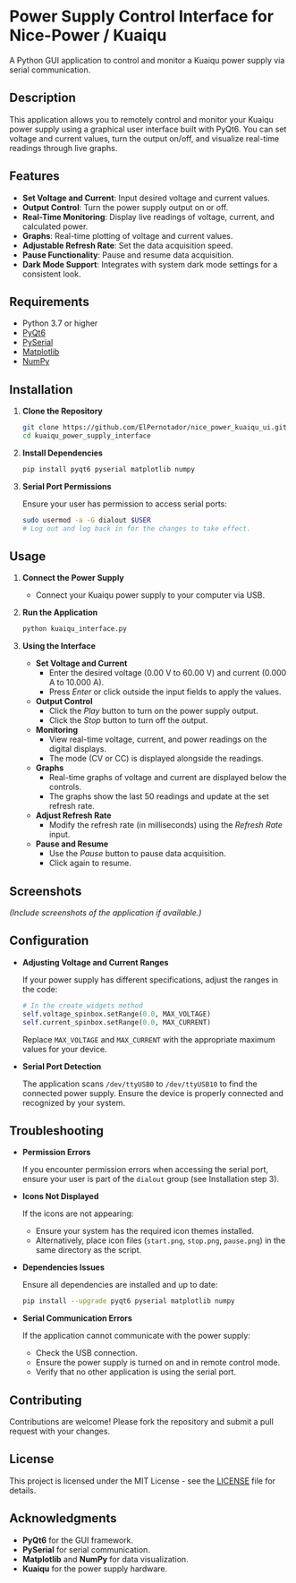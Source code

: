 # Power Supply Control Interface for Nice-Power / Kuaiqu

A Python GUI application to control and monitor a Kuaiqu power supply via serial communication.

## Description

This application allows you to remotely control and monitor your Kuaiqu power supply using a graphical user interface built with PyQt6. You can set voltage and current values, turn the output on/off, and visualize real-time readings through live graphs.

## Features

- **Set Voltage and Current**: Input desired voltage and current values.
- **Output Control**: Turn the power supply output on or off.
- **Real-Time Monitoring**: Display live readings of voltage, current, and calculated power.
- **Graphs**: Real-time plotting of voltage and current values.
- **Adjustable Refresh Rate**: Set the data acquisition speed.
- **Pause Functionality**: Pause and resume data acquisition.
- **Dark Mode Support**: Integrates with system dark mode settings for a consistent look.

## Requirements

- Python 3.7 or higher
- [PyQt6](https://pypi.org/project/PyQt6/)
- [PySerial](https://pypi.org/project/pyserial/)
- [Matplotlib](https://pypi.org/project/matplotlib/)
- [NumPy](https://pypi.org/project/numpy/)

## Installation

1. **Clone the Repository**

   ```bash
   git clone https://github.com/ElPernotador/nice_power_kuaiqu_ui.git
   cd kuaiqu_power_supply_interface
   ```

2. **Install Dependencies**

   ```bash
   pip install pyqt6 pyserial matplotlib numpy
   ```

3. **Serial Port Permissions**

   Ensure your user has permission to access serial ports:

   ```bash
   sudo usermod -a -G dialout $USER
   # Log out and log back in for the changes to take effect.
   ```

## Usage

1. **Connect the Power Supply**

   - Connect your Kuaiqu power supply to your computer via USB.

2. **Run the Application**

   ```bash
   python kuaiqu_interface.py
   ```

3. **Using the Interface**

   - **Set Voltage and Current**
     - Enter the desired voltage (0.00 V to 60.00 V) and current (0.000 A to 10.000 A).
     - Press *Enter* or click outside the input fields to apply the values.
   - **Output Control**
     - Click the *Play* button to turn on the power supply output.
     - Click the *Stop* button to turn off the output.
   - **Monitoring**
     - View real-time voltage, current, and power readings on the digital displays.
     - The mode (CV or CC) is displayed alongside the readings.
   - **Graphs**
     - Real-time graphs of voltage and current are displayed below the controls.
     - The graphs show the last 50 readings and update at the set refresh rate.
   - **Adjust Refresh Rate**
     - Modify the refresh rate (in milliseconds) using the *Refresh Rate* input.
   - **Pause and Resume**
     - Use the *Pause* button to pause data acquisition.
     - Click again to resume.

## Screenshots

*(Include screenshots of the application if available.)*

## Configuration

- **Adjusting Voltage and Current Ranges**

  If your power supply has different specifications, adjust the ranges in the code:

  ```python
  # In the create_widgets method
  self.voltage_spinbox.setRange(0.0, MAX_VOLTAGE)
  self.current_spinbox.setRange(0.0, MAX_CURRENT)
  ```

  Replace `MAX_VOLTAGE` and `MAX_CURRENT` with the appropriate maximum values for your device.

- **Serial Port Detection**

  The application scans `/dev/ttyUSB0` to `/dev/ttyUSB10` to find the connected power supply. Ensure the device is properly connected and recognized by your system.

## Troubleshooting

- **Permission Errors**

  If you encounter permission errors when accessing the serial port, ensure your user is part of the `dialout` group (see Installation step 3).

- **Icons Not Displayed**

  If the icons are not appearing:

  - Ensure your system has the required icon themes installed.
  - Alternatively, place icon files (`start.png`, `stop.png`, `pause.png`) in the same directory as the script.

- **Dependencies Issues**

  Ensure all dependencies are installed and up to date:

  ```bash
  pip install --upgrade pyqt6 pyserial matplotlib numpy
  ```

- **Serial Communication Errors**

  If the application cannot communicate with the power supply:

  - Check the USB connection.
  - Ensure the power supply is turned on and in remote control mode.
  - Verify that no other application is using the serial port.

## Contributing

Contributions are welcome! Please fork the repository and submit a pull request with your changes.

## License

This project is licensed under the MIT License - see the [LICENSE](LICENSE) file for details.

## Acknowledgments

- **PyQt6** for the GUI framework.
- **PySerial** for serial communication.
- **Matplotlib** and **NumPy** for data visualization.
- **Kuaiqu** for the power supply hardware.

